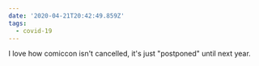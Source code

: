 ```yaml
---
date: '2020-04-21T20:42:49.859Z'
tags:
  - covid-19
---
```


I love how comiccon isn't cancelled, it's just "postponed" until next year.
